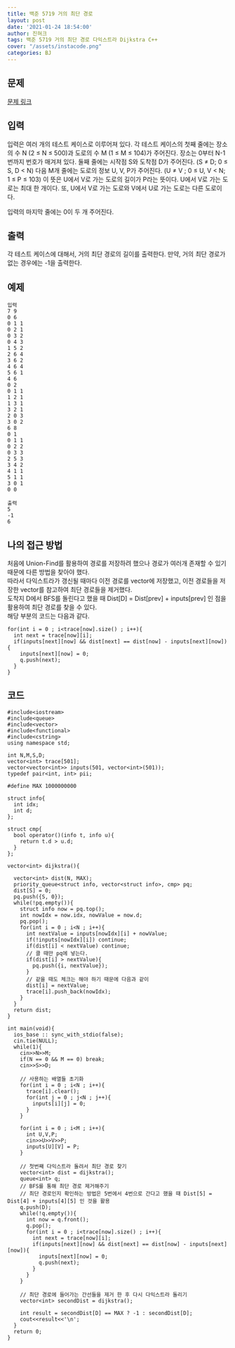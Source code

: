 ```yaml
---
title: 백준 5719 거의 최단 경로
layout: post
date: '2021-01-24 18:54:00'
author: 진혀크
tags: 백준 5719 거의 최단 경로 다익스트라 Dijkstra C++
cover: "/assets/instacode.png"
categories: BJ
---
```


## 문제

[문제 링크](https://www.acmicpc.net/problem/5719)

## 입력

입력은 여러 개의 테스트 케이스로 이루어져 있다. 각 테스트 케이스의 첫째 줄에는 장소의 수 N (2 ≤ N ≤ 500)과 도로의 수 M (1 ≤ M ≤ 104)가 주어진다. 장소는 0부터 N-1번까지 번호가 매겨져 있다. 둘째 줄에는 시작점 S와 도착점 D가 주어진다. (S ≠ D; 0 ≤ S, D < N) 다음 M개 줄에는 도로의 정보 U, V, P가 주어진다. (U ≠ V ; 0 ≤ U, V < N; 1 ≤ P ≤ 103) 이 뜻은 U에서 V로 가는 도로의 길이가 P라는 뜻이다. U에서 V로 가는 도로는 최대 한 개이다. 또, U에서 V로 가는 도로와 V에서 U로 가는 도로는 다른 도로이다. 

입력의 마지막 줄에는 0이 두 개 주어진다.

## 출력

각 테스트 케이스에 대해서, 거의 최단 경로의 길이를 출력한다. 만약, 거의 최단 경로가 없는 경우에는 -1을 출력한다.

## 예제


    입력
    7 9
    0 6
    0 1 1
    0 2 1
    0 3 2
    0 4 3
    1 5 2
    2 6 4
    3 6 2
    4 6 4
    5 6 1
    4 6
    0 2
    0 1 1
    1 2 1
    1 3 1
    3 2 1
    2 0 3
    3 0 2
    6 8
    0 1
    0 1 1
    0 2 2
    0 3 3
    2 5 3
    3 4 2
    4 1 1
    5 1 1
    3 0 1
    0 0

    출력
    5
    -1
    6

## 나의 접근 방법

처음에 Union-Find를 활용하여 경로를 저장하려 했으나 경로가 여러개 존재할 수 있기 때문에 다른 방법을 찾아야 했다.  
따라서 다익스트라가 갱신될 때마다 이전 경로를 vector에 저장했고, 이전 경로들을 저장한 vector를 참고하여 최단 경로들을 제거했다.  
도착지 D에서 BFS를 돌린다고 했을 때 Dist[D] = Dist[prev] + inputs[prev] 인 점을 활용하여 최단 경로를 찾을 수 있다.  
해당 부분의 코드는 다음과 같다.  

```
for(int i = 0 ; i<trace[now].size() ; i++){
  int next = trace[now][i];
  if(inputs[next][now] && dist[next] == dist[now] - inputs[next][now]){
    inputs[next][now] = 0;
    q.push(next);
  }
}
```

## 코드

    #include<iostream>
    #include<queue>
    #include<vector>
    #include<functional>
    #include<cstring>
    using namespace std;

    int N,M,S,D;
    vector<int> trace[501];
    vector<vector<int>> inputs(501, vector<int>(501));
    typedef pair<int, int> pii;

    #define MAX 1000000000

    struct info{
      int idx;
      int d;
    };

    struct cmp{
      bool operator()(info t, info u){
        return t.d > u.d;
      }
    };

    vector<int> dijkstra(){

      vector<int> dist(N, MAX);
      priority_queue<struct info, vector<struct info>, cmp> pq;
      dist[S] = 0;
      pq.push({S, 0});
      while(!pq.empty()){
        struct info now = pq.top();
        int nowIdx = now.idx, nowValue = now.d;
        pq.pop();
        for(int i = 0 ; i<N ; i++){
          int nextValue = inputs[nowIdx][i] + nowValue;
          if(!inputs[nowIdx][i]) continue;
          if(dist[i] < nextValue) continue;
          // 클 때만 pq에 넣는다.
          if(dist[i] > nextValue){
            pq.push({i, nextValue});
          }
          // 같을 때도 체크는 해야 하기 때문에 다음과 같이
          dist[i] = nextValue;
          trace[i].push_back(nowIdx);
        }
      }
      return dist;
    }

    int main(void){
      ios_base :: sync_with_stdio(false);
      cin.tie(NULL);
      while(1){
        cin>>N>>M;
        if(N == 0 && M == 0) break;
        cin>>S>>D;

        // 사용하는 배열들 초기화
        for(int i = 0 ; i<N ; i++){
          trace[i].clear();
          for(int j = 0 ; j<N ; j++){
            inputs[i][j] = 0;
          }
        }

        for(int i = 0 ; i<M ; i++){
          int U,V,P;
          cin>>U>>V>>P;
          inputs[U][V] = P;
        }

        // 첫번째 다익스트라 돌려서 최단 경로 찾기
        vector<int> dist = dijkstra();
        queue<int> q;
        // BFS를 통해 최단 경로 제거해주기
        // 최단 경로인지 확인하는 방법은 5번에서 4번으로 간다고 했을 때 Dist[5] = Dist[4] + inputs[4][5] 인 것을 활용
        q.push(D);
        while(!q.empty()){
          int now = q.front();
          q.pop();
          for(int i = 0 ; i<trace[now].size() ; i++){
            int next = trace[now][i];
            if(inputs[next][now] && dist[next] == dist[now] - inputs[next][now]){
              inputs[next][now] = 0;
              q.push(next);
            }
          }
        }

        // 최단 경로에 들어가는 간선들을 제거 한 후 다시 다익스트라 돌리기
        vector<int> secondDist = dijkstra();

        int result = secondDist[D] == MAX ? -1 : secondDist[D];
        cout<<result<<'\n';
      }
      return 0;
    }





    